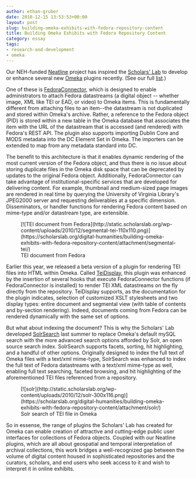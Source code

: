 ```yaml
---
author: ethan-gruber
date: 2010-12-15 13:53:53+00:00
layout: post
slug: building-omeka-exhibits-with-fedora-repository-content
title: Building Omeka Exhibits with Fedora Repository Content
category: essay
tags:
- research-and-development
- omeka
---
```


Our NEH-funded [Neatline](https://scholarslab.org/projects/neatline/) project has inspired the [Scholars' Lab](http://library.virginia.edu) to develop or enhance several new [Omeka](http://www.omeka.org) plugins recently. (See our full [list](https://scholarslab.org/projects/omeka-plugins/).)

One of these is [FedoraConnector](http://omeka.org/codex/Plugins/FedoraConnector), which is designed to enable administrators to attach Fedora datastreams (a digital object -- whether image, XML like TEI or EAD, or video) to Omeka items.  This is fundamentally different from attaching files to an item--the datastream is not duplicated and stored within Omeka's archive.  Rather, a reference to the Fedora object (PID) is stored within a new table in the Omeka database that associates the item with the URL of the datastream that is accessed (and rendered) with Fedora's REST API.  The plugin also supports importing Dublin Core and MODS metadata into the DC Element Set in Omeka.  The importers can be extended to map from any metadata standard into DC.

The benefit to this architecture is that it enables dynamic rendering of the most current version of the Fedora object, and thus there is no issue about storing duplicate files in the Omeka disk space that can be deprecated by updates to the original Fedora object.  Additionally, FedoraConnector can take advantage of institutional-specific services that are developed for delivering content.  For example, thumbnail and medium-sized page images are rendered in real time by querying the University of Virginia Library's JPEG2000 server and requesting deliverables at a specific dimension.  Disseminators, or handler functions for rendering Fedora content based on mime-type and/or datastream type, are extensible.

<figure>
  [![TEI document from Fedora](http://static.scholarslab.org/wp-content/uploads/2010/12/segmental-tei-110x110.png)](https://scholarslab.org/digital-humanities/building-omeka-exhibits-with-fedora-repository-content/attachment/segmental-tei/)
  <figcaption>
TEI document from Fedora
</figcaption>

</figure>

Earlier this year, we released a beta version of a plugin for rendering TEI files into HTML within Omeka.  Called [TeiDisplay](http://omeka.org/codex/Plugins/TeiDisplay), this plugin was enhanced by the insertion of several hooks that execute FedoraConnector functions (if FedoraConnector is installed) to render TEI XML datastreams on the fly directly from the repository.  TeiDisplay supports, as the documentation for the plugin indicates, selection of customized XSLT stylesheets and two display types: entire document and segmental view (with table of contents and by-section rendering).  Indeed, documents coming from Fedora can be rendered dynamically with the same set of options.

But what about indexing the document?  This is why the Scholars' Lab developed [SolrSearch](http://omeka.org/codex/Plugins/SolrSearch) last summer to replace Omeka's default mySQL search with the more advanced search options afforded by Solr, an open source search index.  SolrSearch supports facets, sorting, hit highlighting, and a handful of other options.  Originally designed to index the full text of Omeka files with a text/xml mime-type, SolrSearch was enhanced to index the full text of Fedora datastreams with a text/xml mime-type as well, enabling full text searching, faceted browsing, and hit highlighting of the aforementioned TEI files referenced from a repository.

<figure>
  [![solr](http://static.scholarslab.org/wp-content/uploads/2010/12/solr-300x116.png)](https://scholarslab.org/digital-humanities/building-omeka-exhibits-with-fedora-repository-content/attachment/solr/)
  <figcaption>
Solr search of TEI file in Omeka
</figcaption>

</figure>

So in essense, the range of plugins the Scholars' Lab has created for Omeka can enable creation of attractive and cutting-edge public user interfaces for collections of Fedora objects.  Coupled with our Neatline plugins, which are all about geospatial and temporal interpretation of archival collections, this work bridges a well-recognized gap between the  volume of digital content housed in sophisticated repositories and the curators, scholars, and end users who seek access to it and wish to interpret it in online exhibits.
